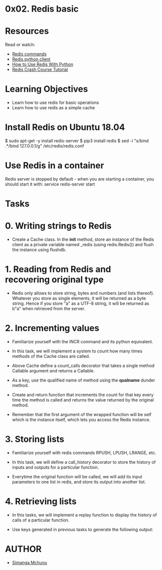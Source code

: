 # 0x02. Redis basic

# Resources
Read or watch:

- [Redis commands](https://intranet.alxswe.com/rltoken/lQ8ANhVfxDTxDr2UDSyQRA)
- [Redis python client](https://intranet.alxswe.com/rltoken/imfgFhAZPlg7YMZ_tHvFZw)
- [How to Use Redis With Python](https://intranet.alxswe.com/rltoken/7SluvFvgckwVgsvrfOf1CQ)
- [Redis Crash Course Tutorial](https://intranet.alxswe.com/rltoken/hJVo3XwMMFFoApyX8zPXvA)

# Learning Objectives
- Learn how to use redis for basic operations
- Learn how to use redis as a simple cache

# Install Redis on Ubuntu 18.04
$ sudo apt-get -y install redis-server
$ pip3 install redis
$ sed -i "s/bind .*/bind 127.0.0.1/g" /etc/redis/redis.conf
# Use Redis in a container
Redis server is stopped by default - when you are starting a container, you should start it with: service redis-server start

# Tasks
# 0. Writing strings to Redis
- Create a Cache class. In the __init__ method, store an instance of the Redis client as a private variable named _redis (using redis.Redis()) and flush the instance using flushdb.
# 1. Reading from Redis and recovering original type
- Redis only allows to store string, bytes and numbers (and lists thereof). Whatever you store as single elements, it will be returned as a byte string. Hence if you store "a" as a UTF-8 string, it will be returned as b"a" when retrieved from the server.
# 2. Incrementing values
- Familiarize yourself with the INCR command and its python equivalent.

- In this task, we will implement a system to count how many times methods of the Cache class are called.

- Above Cache define a count_calls decorator that takes a single method Callable argument and returns a Callable.

- As a key, use the qualified name of method using the __qualname__ dunder method.

- Create and return function that increments the count for that key every time the method is called and returns the value returned by the original method.

- Remember that the first argument of the wrapped function will be self which is the instance itself, which lets you access the Redis instance.

# 3. Storing lists
- Familiarize yourself with redis commands RPUSH, LPUSH, LRANGE, etc.

- In this task, we will define a call_history decorator to store the history of inputs and outputs for a particular function.

- Everytime the original function will be called, we will add its input parameters to one list in redis, and store its output into another list.
# 4. Retrieving lists
- In this tasks, we will implement a replay function to display the history of calls of a particular function.

- Use keys generated in previous tasks to generate the following output:

# AUTHOR
- [Simanga Mchunu](https://twitter.com/Simacoder)

